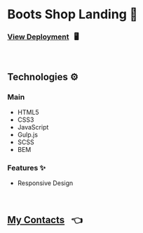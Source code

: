 # Boots Shop Landing 🥾

### [View Deployment](https://alexandrspevakov.github.io/boots/) &nbsp; 🖥️

<br/>

## Technologies ⚙️

### Main
  * HTML5
  * CSS3
  * JavaScript
  * Gulp.js
  * SCSS
  * BEM
  
### Features ✨
  * Responsive Design
  
<br/>
  
## [My Contacts](https://github.com/AlexandrSpevakov#contact-me) &nbsp; 👈
